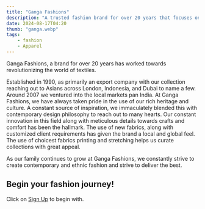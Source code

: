 ```yaml
---
title: "Ganga Fashions"
description: "A trusted fashion brand for over 20 years that focuses on ethnic designer apparel with everyday essentials bringing a blend of comfort and innovative designing."
date: 2024-08-17T04:20
thumb: "ganga.webp"
tags: 
    - fashion
    - Apparel
---
```


Ganga Fashions, a brand for over 20 years has worked towards revolutionizing the world of textiles.

Established in 1990, as primarily an export company with our collection reaching out to Asians across London, Indonesia, and Dubai to name a few. Around 2007 we ventured into the local markets pan India. At Ganga Fashions, we have always taken pride in the use of our rich heritage and culture. A constant source of inspiration, we immaculately blended this with contemporary design philosophy to reach out to many hearts. Our constant innovation in this field along with meticulous details towards crafts and comfort has been the hallmark. The use of new fabrics, along with customized client requirements has given the brand a local and global feel. The use of choicest fabrics printing and stretching helps us curate collections with great appeal.

As our family continues to grow at Ganga Fashions, we constantly strive to create contemporary and ethnic fashion and strive to deliver the best.

## Begin your fashion journey!

Click on [Sign Up](https://clnk.in/u1Yb "Sign Up Link") to begin with.